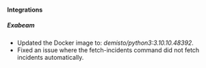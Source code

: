 #### Integrations
##### Exabeam
- Updated the Docker image to: *demisto/python3:3.10.10.48392*.
- Fixed an issue where the fetch-incidents command did not fetch incidents automatically.